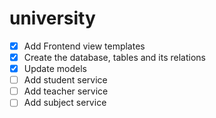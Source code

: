 # university
- [x] Add Frontend view templates
- [x] Create the database, tables and its relations
- [x] Update models
- [ ] Add student service
- [ ] Add teacher service
- [ ] Add subject service